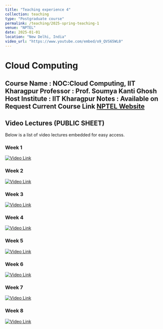 ```yaml
---
title: "Teaching experience 4"
collection: teaching
type: "Postgraduate course"
permalink: /teaching/2025-spring-teaching-1
venue: "NPTEL"
date: 2025-01-01
location: "New Delhi, India"
video_url: "https://www.youtube.com/embed/o9_QVS65WL0"
---
```

# Cloud Computing

Course Name : NOC:Cloud Computing, IIT Kharagpur
Professor : Prof. Soumya Kanti Ghosh 
Host Institute :  IIT Kharagpur
Notes : Available on Request
Current Course Link [NPTEL Website](https://onlinecourses.nptel.ac.in/noc25_cs11/preview)
---

## Video Lectures (PUBLIC SHEET)

Below is a list of video lectures embedded for easy access.

### Week 1

[![Video Link](https://img.youtube.com/vi/watch?v=o9_QVS65WL0/0.jpg)](https://www.youtube.com/watch?v=o9_QVS65WL0)

<!-- <iframe width="560" height="315" src="https://www.youtube.com/embed/watch?v=o9_QVS65WL0" frameborder="0" allowfullscreen></iframe> -->

### Week 2

[![Video Link](https://img.youtube.com/vi/N7hu7rfpQpo/0.jpg)](https://youtu.be/N7hu7rfpQpo)

<!-- <iframe width="560" height="315" src="https://www.youtube.com/embed/N7hu7rfpQpo" frameborder="0" allowfullscreen></iframe> -->

### Week 3

[![Video Link](https://img.youtube.com/vi/FY-yzAJyZc4/0.jpg)](https://youtu.be/FY-yzAJyZc4)

<!-- <iframe width="560" height="315" src="https://www.youtube.com/embed/FY-yzAJyZc4" frameborder="0" allowfullscreen></iframe> -->

### Week 4

[![Video Link](https://img.youtube.com/vi/V-rnEBADxM4/0.jpg)](https://youtu.be/V-rnEBADxM4)

<!-- <iframe width="560" height="315" src="https://www.youtube.com/embed/V-rnEBADxM4" frameborder="0" allowfullscreen></iframe> -->

### Week 5

[![Video Link](https://img.youtube.com/vi/2v-rBDxuTxA/0.jpg)](https://youtu.be/2v-rBDxuTxA)

<!-- <iframe width="560" height="315" src="https://www.youtube.com/embed/2v-rBDxuTxA" frameborder="0" allowfullscreen></iframe> -->

### Week 6

[![Video Link](https://img.youtube.com/vi/0mSRlPbB2mc/0.jpg)](https://youtu.be/0mSRlPbB2mc)

<!-- <iframe width="560" height="315" src="https://www.youtube.com/embed/0mSRlPbB2mc" frameborder="0" allowfullscreen></iframe> -->

### Week 7

[![Video Link](https://img.youtube.com/vi/Mkid0fvGy4I/0.jpg)](https://youtu.be/Mkid0fvGy4I)

<!-- <iframe width="560" height="315" src="https://www.youtube.com/embed/Mkid0fvGy4I" frameborder="0" allowfullscreen></iframe> -->

### Week 8

[![Video Link](https://img.youtube.com/vi/mVchrjoJKi0/0.jpg)](https://youtu.be/mVchrjoJKi0)

<!-- <iframe width="560" height="315" src="https://www.youtube.com/embed/mVchrjoJKi0" frameborder="0" allowfullscreen></iframe> -->
